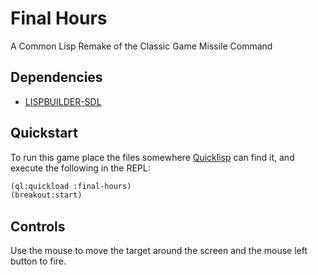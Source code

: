 Final Hours
===========

A Common Lisp Remake of the Classic Game Missile Command

## Dependencies

- [LISPBUILDER-SDL](https://code.google.com/p/lispbuilder/wiki/LispbuilderSDL)

## Quickstart

To run this game place the files somewhere [Quicklisp](http://www.quicklisp.org/) can find it, and execute the following in the REPL:

```lisp
(ql:quickload :final-hours)
(breakout:start)
```

## Controls

Use the mouse to move the target around the screen and the mouse left button to fire.
